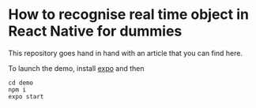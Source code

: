 # How to recognise real time object in React Native for dummies

This repository goes hand in hand with an article that you can find here.

To launch the demo, install [expo](https://docs.expo.dev/get-started/installation/) and then
```
cd demo
npm i
expo start
```
